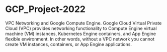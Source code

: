 # GCP_Project-2022
VPC Networking and Google Compute Engine. Google Cloud Virtual Private Cloud (VPC) provides networking functionality to Compute Engine virtual machine (VM) instances, Kubernetes Engine containers, and App Engine flexible environment. In other words, without a VPC network you cannot create VM instances, containers, or App Engine applications.
